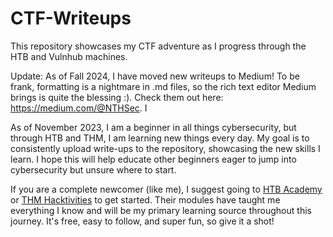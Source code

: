 # CTF-Writeups

This repository showcases my CTF adventure as I progress through the HTB and Vulnhub machines.

Update: As of Fall 2024, I have moved new writeups to Medium! To be frank, formatting is a nightmare in .md files, so the rich text editor Medium brings is quite the blessing :). Check them out here: https://medium.com/@NTHSec. I

As of November 2023, I am a beginner in all things cybersecurity, but through HTB and THM, I am learning new things every day. My goal is to consistently upload write-ups to the repository, showcasing the new skills I learn. I hope this will help educate other beginners eager to jump into cybersecurity but unsure where to start.

If you are a complete newcomer (like me), I suggest going to [HTB Academy](academy.hackthebox.com) or [THM Hacktivities](https://tryhackme.com/r/hacktivities) to get started. Their modules have taught me everything I know and will be my primary learning source throughout this journey. It's free, easy to follow, and super fun, so give it a shot!
